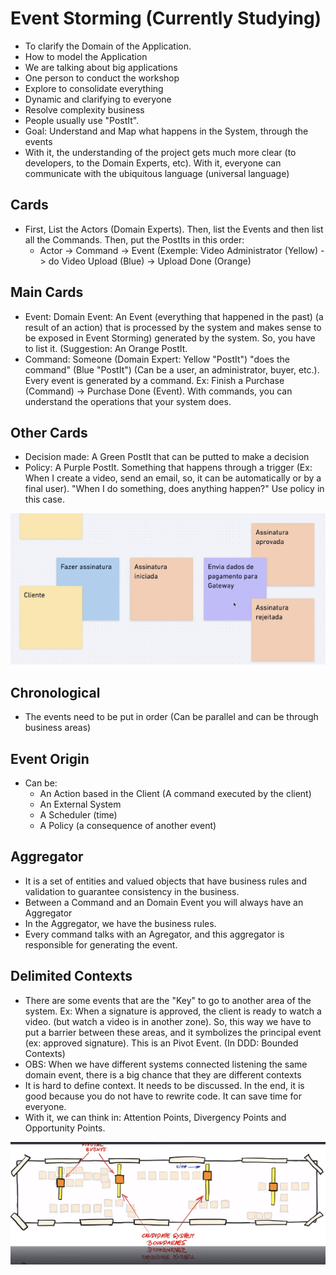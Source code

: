 # Event Storming (Currently Studying)

* To clarify the Domain of the Application.
* How to model the Application
* We are talking about big applications
* One person to conduct the workshop
* Explore to consolidate everything
* Dynamic and clarifying to everyone
* Resolve complexity business
* People usually use "PostIt".
* Goal: Understand and Map what happens in the System, through the events
* With it, the understanding of the project gets much more clear (to developers, to the Domain Experts, etc). With it, everyone can communicate with the ubiquitous language (universal language)

## Cards

- First, List the Actors (Domain Experts). Then, list the Events and then list all the Commands. Then, put the PostIts in this order:
  * Actor -> Command -> Event (Exemple: Video Administrator (Yellow) -> do Video Upload (Blue) -> Upload Done (Orange)

## Main Cards

- Event: Domain Event: An Event (everything that happened in the past) (a result of an action) that is processed by the system and makes sense to be exposed in Event Storming) generated by the system. So, you have to list it. (Suggestion: An Orange PostIt.
- Command: Someone (Domain Expert: Yellow "PostIt") "does the command" (Blue "PostIt") (Can be a user, an administrator, buyer, etc.). Every event is generated by a command. Ex: Finish a Purchase (Command) -> Purchase Done (Event). With commands, you can understand the operations that your system does.

## Other Cards

- Decision made: A Green PostIt that can be putted to make a decision
- Policy: A Purple PostIt. Something that happens through a trigger (Ex: When I create a video, send an email, so, it can be automatically or by a final user). "When I do something, does anything happen?" Use policy in this case.

![](https://github.com/fabiolnh/event-storming/blob/main/assets/pic1.png?raw=true)

## Chronological
- The events need to be put in order (Can be parallel and can be through business areas)

## Event Origin
- Can be:
  * An Action based in the Client (A command executed by the client)
  * An External System
  * A Scheduler (time)
  * A Policy (a consequence of another event)

## Aggregator
- It is a set of entities and valued objects that have business rules and validation to guarantee consistency in the business. 
- Between a Command and an Domain Event you will always have an Aggregator
- In the Aggregator, we have the business rules.
- Every command talks with an Agregator, and this aggregator is responsible for generating the event.

## Delimited Contexts
- There are some events that are the "Key" to go to another area of the system. Ex: When a signature is approved, the client is ready to watch a video. (but watch a video is in another zone). So, this way we have to put a barrier between these areas, and it symbolizes the principal event (ex: approved signature). This is an Pivot Event. (In DDD: Bounded Contexts)
- OBS: When we have different systems connected listening the same domain event, there is a big chance that they are different contexts
- It is hard to define context. It needs to be discussed. In the end, it is good because you do not have to rewrite code. It can save time for everyone.
- With it, we can think in: Attention Points, Divergency Points and Opportunity Points.

 ![](https://github.com/fabiolnh/event-storming/blob/main/assets/pic2.png?raw=true)

## 
